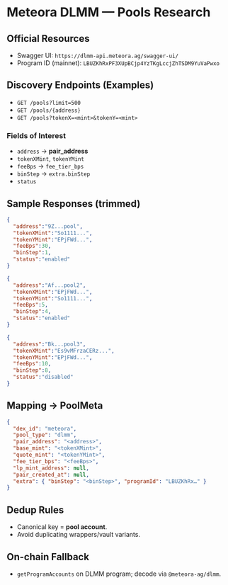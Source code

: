 # Meteora DLMM — Pools Research

## Official Resources
- Swagger UI: `https://dlmm-api.meteora.ag/swagger-ui/`
- Program ID (mainnet): `LBUZKhRxPF3XUpBCjp4YzTKgLccjZhTSDM9YuVaPwxo`

## Discovery Endpoints (Examples)
- `GET /pools?limit=500`
- `GET /pools/{address}`
- `GET /pools?tokenX=<mint>&tokenY=<mint>`

### Fields of Interest
- `address` → **pair_address**
- `tokenXMint`, `tokenYMint`
- `feeBps` → `fee_tier_bps`
- `binStep` → `extra.binStep`
- `status`

## Sample Responses (trimmed)
```json
{
  "address":"9Z...pool",
  "tokenXMint":"So1111...",
  "tokenYMint":"EPjFWd...",
  "feeBps":30,
  "binStep":1,
  "status":"enabled"
}
```
```json
{
  "address":"Af...pool2",
  "tokenXMint":"EPjFWd...",
  "tokenYMint":"So1111...",
  "feeBps":5,
  "binStep":4,
  "status":"enabled"
}
```
```json
{
  "address":"Bk...pool3",
  "tokenXMint":"Es9vMFrzaCERz...",
  "tokenYMint":"EPjFWd...",
  "feeBps":10,
  "binStep":8,
  "status":"disabled"
}
```

## Mapping → PoolMeta
```json
{
  "dex_id": "meteora",
  "pool_type": "dlmm",
  "pair_address": "<address>",
  "base_mint": "<tokenXMint>",
  "quote_mint": "<tokenYMint>",
  "fee_tier_bps": "<feeBps>",
  "lp_mint_address": null,
  "pair_created_at": null,
  "extra": { "binStep": "<binStep>", "programId": "LBUZKhRx…" }
}
```

## Dedup Rules
- Canonical key = **pool account**.
- Avoid duplicating wrappers/vault variants.

## On-chain Fallback
- `getProgramAccounts` on DLMM program; decode via `@meteora-ag/dlmm`.
